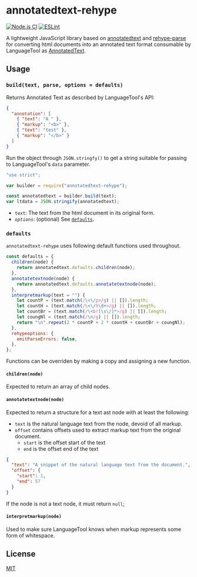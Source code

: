 # annotatedtext-rehype

[![Node.js CI](https://github.com/prosegrinder/annotatedtext-rehype/workflows/Node.js%20CI/badge.svg?branch=main)](https://github.com/prosegrinder/annotatedtext-rehype/actions?query=workflow%3A%22Node.js+CI%22+branch%3Amain)
[![ESLint](https://github.com/prosegrinder/annotatedtext-rehype/workflows/ESLint/badge.svg)](https://github.com/prosegrinder/annotatedtext-rehype/actions?query=workflow%3AESLint)

A lightweight JavaScript library based on
[annotatedtext](https://github.com/prosegrinder/annotatedtext) and
[rehype-parse](https://github.com/rehypejs/rehype/tree/main/packages/rehype-parse)
for converting html documents into an annotated text format consumable by
LanguageTool as
[AnnotatedText](https://languagetool.org/development/api/org/languagetool/markup/AnnotatedText.html).

## Usage

### `build(text, parse, options = defaults)`

Returns Annotated Text as described by LanguageTool's API:

```json
{
  "annotation": [
    { "text": "A " },
    { "markup": "<b>" },
    { "text": "test" },
    { "markup": "</b>" }
  ]
}
```

Run the object through `JSON.stringfy()` to get a string suitable for passing to
LanguageTool's `data` parameter.

```js
"use strict";

var builder = require("annotatedtext-rehype");

const annotatedtext = builder.build(text);
var ltdata = JSON.stringify(annotatedtext);
```

- `text`: The text from the html document in its original form.
- _`options`_: (optional) See [`defaults`](#defaults).

### `defaults`

`annotatedtext-rehype` uses following default functions used throughout.

```js
const defaults = {
  children(node) {
    return annotatedtext.defaults.children(node);
  },
  annotatetextnode(node) {
    return annotatedtext.defaults.annotatetextnode(node);
  },
  interpretmarkup(text = "") {
    let countP = (text.match(/\<\/p>/g) || []).length;
    let countH = (text.match(/\<\/h\d+>/g) || []).length;
    let countBr = (text.match(/\<br[\s\/]*>/g) || []).length;
    let coungNl = (text.match(/\n/g) || []).length;
    return "\n".repeat(2 * countP + 2 * countH + countBr + coungNl);
  },
  rehypeoptions: {
    emitParseErrors: false,
  },
};
```

Functions can be overriden by making a copy and assigning a new function.

#### `children(node)`

Expected to return an array of child nodes.

#### `annotatetextnode(node)`

Expected to return a structure for a text ast node with at least the following:

- `text` is the natural language text from the node, devoid of all markup.
- `offset` contains offsets used to extract markup text from the original
  document.
  - `start` is the offset start of the text
  - `end` is the offset end of the text

```json
{
  "text": "A snippet of the natural language text from the document.",
  "offset": {
    "start": 1,
    "end": 57
  }
}
```

If the node is not a text node, it must return `null`;

#### `interpretmarkup(node)`

Used to make sure LanguageTool knows when markup represents some form of
whitespace.

## License

[MIT](LICENSE)

